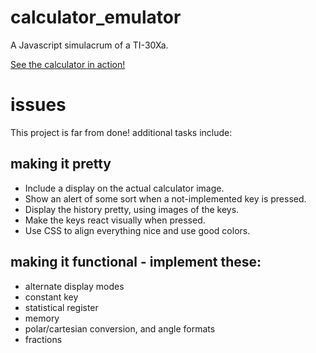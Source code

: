 # calculator_emulator
A Javascript simulacrum of a TI-30Xa.

[See the calculator in action!](https://aldenmb.github.io/calculator_emulator/)

# issues
This project is far from done! additional tasks include:

## making it pretty

 - Include a display on the actual calculator image.
 - Show an alert of some sort when a not-implemented key is pressed.
 - Display the history pretty, using images of the keys.
 - Make the keys react visually when pressed.
 - Use CSS to align everything nice and use good colors.

## making it functional - implement these:

 - alternate display modes
 - constant key
 - statistical register
 - memory
 - polar/cartesian conversion, and angle formats
 - fractions
